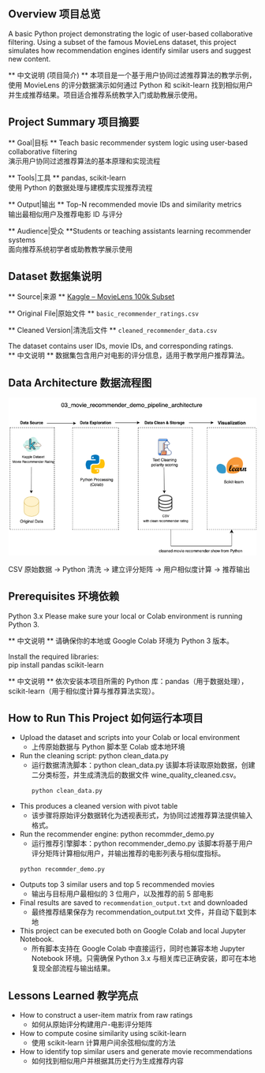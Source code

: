 ## Overview 项目总览

A basic Python project demonstrating the logic of user-based collaborative filtering. Using a subset of the famous MovieLens dataset, this project simulates how recommendation engines identify similar users and suggest new content.

** 中文说明 (项目简介) **  本项目是一个基于用户协同过滤推荐算法的教学示例，使用 MovieLens 的评分数据演示如何通过 Python 和 scikit-learn 找到相似用户并生成推荐结果。项目适合推荐系统教学入门或助教展示使用。

## Project Summary 项目摘要

** Goal|目标 ** Teach basic recommender system logic using user-based collaborative filtering  
  演示用户协同过滤推荐算法的基本原理和实现流程  

** Tools|工具 ** pandas, scikit-learn  
  使用 Python 的数据处理与建模库实现推荐流程  

** Output|输出 ** Top-N recommended movie IDs and similarity metrics  
  输出最相似用户及推荐电影 ID 与评分  

** Audience|受众 **Students or teaching assistants learning recommender systems  
  面向推荐系统初学者或助教教学展示使用

## Dataset 数据集说明

** Source|来源 ** [Kaggle – MovieLens 100k Subset](https://www.kaggle.com/datasets/abhikjha/movielens-100k)  

** Original File|原始文件 ** `basic_recommender_ratings.csv`  

** Cleaned Version|清洗后文件 ** `cleaned_recommender_data.csv`  

The dataset contains user IDs, movie IDs, and corresponding ratings.  
** 中文说明 ** 数据集包含用户对电影的评分信息，适用于教学用户推荐算法。

## Data Architecture 数据流程图

![Pipeline Diagram](movie_recommender_demo_pipeline.png)  

CSV 原始数据 → Python 清洗 → 建立评分矩阵 → 用户相似度计算 → 推荐输出

## Prerequisites 环境依赖

Python 3.x
Please make sure your local or Colab environment is running Python 3.
  
** 中文说明 ** 请确保你的本地或 Google Colab 环境为 Python 3 版本。

Install the required libraries:  
pip install pandas scikit-learn

** 中文说明 ** 依次安装本项目所需的 Python 库：pandas（用于数据处理），scikit-learn（用于相似度计算与推荐算法实现）。

## How to Run This Project 如何运行本项目

- Upload the dataset and scripts into your Colab or local environment  
  * 上传原始数据与 Python 脚本至 Colab 或本地环境
- Run the cleaning script: python clean_data.py
  * 运行数据清洗脚本：python clean_data.py 该脚本将读取原始数据，创建二分类标签，并生成清洗后的数据文件 wine_quality_cleaned.csv。
     ```bash
     python clean_data.py
     ```  
- This produces a cleaned version with pivot table
  * 该步骤将原始评分数据转化为透视表形式，为协同过滤推荐算法提供输入格式。
- Run the recommender engine: python recommder_demo.py
  * 运行推荐引擎脚本：python recommender_demo.py 该脚本将基于用户评分矩阵计算相似用户，并输出推荐的电影列表与相似度指标。
   ```bash
   python recommder_demo.py
   ```
- Outputs top 3 similar users and top 5 recommended movies
  * 输出与目标用户最相似的 3 位用户，以及推荐的前 5 部电影
- Final results are saved to `recommendation_output.txt` and downloaded
  * 最终推荐结果保存为 recommendation_output.txt 文件，并自动下载到本地
- This project can be executed both on Google Colab and local Jupyter Notebook.
  * 所有脚本支持在 Google Colab 中直接运行，同时也兼容本地 Jupyter Notebook 环境。只需确保 Python 3.x 与相关库已正确安装，即可在本地复现全部流程与输出结果。

## Lessons Learned 教学亮点

- How to construct a user-item matrix from raw ratings
  * 如何从原始评分构建用户-电影评分矩阵
- How to compute cosine similarity using scikit-learn  
  * 使用 scikit-learn 计算用户间余弦相似度的方法
- How to identify top similar users and generate movie recommendations 
  * 如何找到相似用户并根据其历史行为生成推荐内容
